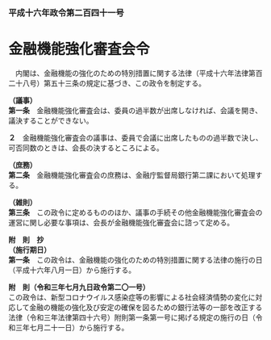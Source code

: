 ### 平成十六年政令第二百四十一号  
# 金融機能強化審査会令  
　内閣は、金融機能の強化のための特別措置に関する法律（平成十六年法律第百二十八号）第五十三条の規定に基づき、この政令を制定する。  
  
**（議事）**  
**第一条**　金融機能強化審査会は、委員の過半数が出席しなければ、会議を開き、議決することができない。  
  
**２**　金融機能強化審査会の議事は、委員で会議に出席したものの過半数で決し、可否同数のときは、会長の決するところによる。  
  
**（庶務）**  
**第二条**　金融機能強化審査会の庶務は、金融庁監督局銀行第二課において処理する。  
  
**（雑則）**  
**第三条**　この政令に定めるもののほか、議事の手続その他金融機能強化審査会の運営に関し必要な事項は、会長が金融機能強化審査会に諮って定める。  
  
**附　則　抄**  
**（施行期日）**  
**第一条**　この政令は、金融機能の強化のための特別措置に関する法律の施行の日（平成十六年八月一日）から施行する。  
  
**附　則（令和三年七月九日政令第二〇一号）**  
この政令は、新型コロナウイルス感染症等の影響による社会経済情勢の変化に対応して金融の機能の強化及び安定の確保を図るための銀行法等の一部を改正する法律（令和三年法律第四十六号）附則第一条第一号に掲げる規定の施行の日（令和三年七月二十一日）から施行する。  
  
